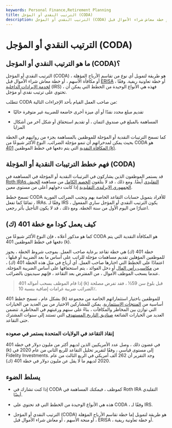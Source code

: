 ```yaml
---
keywords: Personal Finance,Retirement Planning
title: الترتيب النقدي أو المؤجل (CODA)
description: الترتيب النقدي أو المؤجل (CODA) هو طريقة محددة لتمويل خطة تقاسم الأرباح المؤهلة ، أو مكافأة الأسهم ، أو خطة معاش شراء الأموال قبل ERISA ، أو خطة تعاونية ريفية.
---
```


# الترتيب النقدي أو المؤجل (CODA)
## ما هو الترتيب النقدي أو المؤجل (CODA)؟

الترتيب النقدي أو المؤجل (CODA) هو طريقة لتمويل أي نوع من تقاسم الأرباح المؤهلة ، أو مكافأة الأسهم ، أو خطة معاش شراء الأموال قبل [ERISA](/erisa) ، أو خطة تعاونية ريفية. وفقًا [لخدمة الإيرادات الداخلية](/irs) (IRS) ، فهذه هي الأنواع الوحيدة من الخطط التي يمكن أن تحتوي على ترتيب نقدي أو مؤجل.

تتطلب CODA من صاحب العمل القيام بأحد الإجراءات التالية:

- تقديم مبلغ محدد نقدًا أو أي ميزة أخرى خاضعة للضريبة غير متوفرة حاليًا

- المساهمة بالمبلغ في صندوق ائتمان ، أو تقديم استحقاق أو شكل آخر من أشكال المزايا

كما تسمح الترتيبات النقدية أو المؤجلة للموظفين بالمساهمة بجزء من رواتبهم في الخطة بحيث يمكن لمدخراتهم أن تنمو مؤجلة الضرائب. النوع الأكثر شيوعًا من CODA هو [المكافأة النقدية](/cash-bonus) التي يتم دفعها في خطط الموظفين [401 (k)](/401kplan).

## فهم خطط الترتيبات النقدية أو المؤجلة (CODA)

قد يستمر الموظفون الذين يشاركون في الترتيبات النقدية أو المؤجلة في المساهمة في [Roth IRAs التقليدي](/rothira) أيضًا. ومع ذلك ، قد لا يتلقون [الخصم الكامل](/deduction) من مساهمة [الجيش الجمهوري الايرلندي التقليدية](/traditionalira) إذا كانت دخولهم أعلى من مستوى معين.

تسمح خطط CODA للأفراد بتمويل حسابات التقاعد الخاصة بهم وتجنب الضرائب الفورية ، تمامًا كما تفعل IRAs. وفقًا لـ IRS ، يكون الترتيب النقدي أو المؤجل ساري المفعول اعتبارًا من اليوم الأول من سنة الخطة. ومع ذلك ، قد لا يكون التأجيل بأثر رجعي.

## كيف يعمل كودا مع خطة 401 (ك)

كما هو مذكور أعلاه ، فإن النوع الأكثر شيوعًا من CODA هو المكافأة النقدية التي يتم دفعها في خطط الموظفين 401 (k).

خطة 401 (ك) هي خطة تقاعد برعاية صاحب العمل. بموجب شروط الخطة ، يجوز للموظفين المؤهلين تقديم مساهمات مؤجلة للراتب على أساس ما بعد الضريبة أو قبلها ، اعتمادًا على الخطط التي اختارها صاحب العمل. أي أرباح في مثل هذه الخطة 401 (ك) ، من [مكاسب رأس المال](/capitalgain) أو دخل الفوائد ، يتم استحقاقها على أساس الضريبة المؤجلة. عندما يسحب الموظف الأموال ، من المفترض بعد التقاعد ، فإنهم سيدينون بالضرائب.

> إذا قام الموظف بسحب أمواله 401 (k) قبل بلوغ سن 59½ ، فقد تفرض مصلحة الضرائب ضريبة غرامات إضافية بنسبة 10٪.

>

بشكل عام ، تسمح خطط 401 (k) للموظفين باختيار استثماراتهم الخاصة من مجموعة أساسية من [المنتجات الاستثمارية](/investment-product). يمكن للمشاركين الاختيار من بين العديد من الخيارات التي توازن بين المخاطر والمكافآت ، بناءً على سنهم ورغبتهم في المخاطرة. تتضمن العديد من الخيارات الشائعة [صناديق التاريخ المستهدف](/target-date_fund) التي تستند إلى سنوات المشترك حتى التقاعد.

### إنقاذ التقاعد في الولايات المتحدة يستمر في صعوده

في غضون ذلك ، وصل عدد الأمريكيين الذين لديهم أكثر من مليون دولار في خطة 401 (k) إلى مستوى قياسي ، وفقًا لتقرير تحليل التقاعد للربع الثاني من عام 2020 في Fidelity Investments. وجد التقرير أن 262 ألف أمريكي في الربع الثالث من عام 2020 لديهم ما لا يقل عن مليون دولار في خطة 401 (ك).

## يسلط الضوء

- إذا كنت تشارك في CODA كموظف ، فيمكنك المساهمة في Roth IRA التقليدي أيضًا.

- هذه هي الأنواع الوحيدة من الخطط التي قد تحتوي على CODA ، وفقًا لـ IRS.

- الترتيب النقدي أو المؤجل (CODA) هو طريقة لتمويل إما خطة تقاسم الأرباح المؤهلة ، أو منحة الأسهم ، أو معاش شراء الأموال قبل ERISA ، أو خطة تعاونية ريفية.

